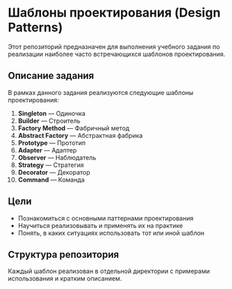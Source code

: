 # Шаблоны проектирования (Design Patterns)

Этот репозиторий предназначен для выполнения учебного задания по реализации наиболее часто встречающихся шаблонов проектирования.

## Описание задания

В рамках данного задания реализуются следующие шаблоны проектирования:

1. **Singleton** — Одиночка
2. **Builder** — Строитель
3. **Factory Method** — Фабричный метод
4. **Abstract Factory** — Абстрактная фабрика
5. **Prototype** — Прототип
6. **Adapter** — Адаптер
7. **Observer** — Наблюдатель
8. **Strategy** — Стратегия
9. **Decorator** — Декоратор
10. **Command** — Команда

## Цели
- Познакомиться с основными паттернами проектирования
- Научиться реализовывать и применять их на практике
- Понять, в каких ситуациях использовать тот или иной шаблон

## Структура репозитория
Каждый шаблон реализован в отдельной директории с примерами использования и кратким описанием.
